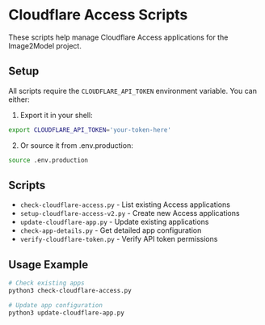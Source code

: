 # Cloudflare Access Scripts

These scripts help manage Cloudflare Access applications for the Image2Model project.

## Setup

All scripts require the `CLOUDFLARE_API_TOKEN` environment variable. You can either:

1. Export it in your shell:
```bash
export CLOUDFLARE_API_TOKEN='your-token-here'
```

2. Or source it from .env.production:
```bash
source .env.production
```

## Scripts

- `check-cloudflare-access.py` - List existing Access applications
- `setup-cloudflare-access-v2.py` - Create new Access applications
- `update-cloudflare-app.py` - Update existing applications
- `check-app-details.py` - Get detailed app configuration
- `verify-cloudflare-token.py` - Verify API token permissions

## Usage Example

```bash
# Check existing apps
python3 check-cloudflare-access.py

# Update app configuration
python3 update-cloudflare-app.py
```